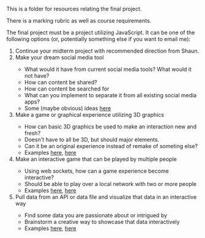 This is a folder for resources relating the final project. 

There is a marking rubric as well as course requirements. 

The final project must be a project utilizing JavaScript. It can be one of the following options (or, potentially something else if you want to email me):
<ol>
<li>Continue your midterm project with recommended direction from Shaun.</li>
<li>Make your dream social media tool</li>
<ul>
<li>What would it have from current social media tools? What would it not have?</li>
<li>How can content be shared?</li>
<li>How can content be searched for</li>
<li>What can you implement to separate it from all existing social media apps?</li>
<li>Some (maybe obvious) ideas <a href="http://www.forbes.com/sites/jaysondemers/2014/06/25/100-killer-ideas-for-your-social-media-content/#1e8236c82f3a">here</a></li>
</ul>
<li>Make a game or graphical experience utilizing 3D graphics</li>
<ul>
<li>How can basic 3D graphics be used to make an interaction new and fresh?</li>
<li>Doesn't have to all be 3D, but should major elements.</li>
<li>Can it be an original experience instead of remake of someting else?</li>
<li>Examples <a href="http://fridek.github.io/Threejs-Tetris/">here</a>, <a href="http://itpblog.evejweinberg.com/2016/03/29/a-n-x-i-e-t-y/">here</a></li>
</ul>
<li>Make an interactive game that can be played by multiple people</li>
<ul>
<li>Using web sockets, how can a game experience become interactive?</li>
<li>Should be able to play over a local network with two or more people</li>
<li>Examples <a href="https://hacks.mozilla.org/2012/03/browserquest/">here</a>, <a href="https://phoenix-battleship.herokuapp.com/">here</a></li>
</ul>
<li>Pull data from an API or data file and visualize that data in an interactive way</li>
<ul>
<li>Find some data you are passionate about or intrigued by</li>
<li>Brainstorm a creative way to showcase that data interactively</li>
<li>Examples <a href="http://flowingdata.com/2015/12/15/a-day-in-the-life-of-americans/">here</a>, <a href="http://qz.com/296941/interactive-graphic-every-active-satellite-orbiting-earth/">here</a>
</ul>

</ol>
